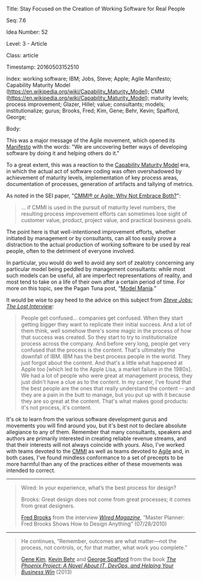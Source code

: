 Title:  Stay Focused on the Creation of Working Software for Real People

Seq:    7.6

Idea Number: 52

Level:  3 - Article

Class:  article

Timestamp: 20160503152510

Index:  working software; IBM; Jobs, Steve; Apple; Agile Manifesto; Capability Maturity Model (https://en.wikipedia.org/wiki/Capability_Maturity_Model); CMM (https://en.wikipedia.org/wiki/Capability_Maturity_Model); maturity levels; process improvement; Glazer, Hillel; value; consultants; models; institutionalize; gurus; Brooks, Fred; Kim, Gene; Behr, Kevin; Spafford, George; 

Body:

This was a major message of the Agile movement, which opened its [Manifesto][beck-et-al-2001] with the words: "We are uncovering better ways of developing software by doing it and helping others do it."

To a great extent, this was a reaction to the <a href="https://en.wikipedia.org/wiki/Capability_Maturity_Model" class="reflink" target="ref">Capability Maturity Model</a> era, in which the actual act of software coding was often overshadowed by achievement of maturity levels, implementation of key process areas, documentation of processes, generation of artifacts and tallying of metrics.

As noted in the SEI paper, "[CMMI&reg; or Agile: Why Not Embrace Both?][sei-2008]":

>... if CMMI is used in the pursuit of maturity level numbers, the resulting process improvement efforts can sometimes lose sight of customer value, product, project value, and practical business goals.

The point here is that well-intentioned improvement efforts, whether initiated by management or by consultants, can all too easily prove a distraction to the actual production of working software to be used by real people, often to the detriment of everyone involved.

In particular, you would do well to avoid any sort of zealotry concerning any particular model being peddled by management consultants: while most such models can be useful, all are imperfect representations of reality, and most tend to take on a life of their own after a certain period of time. For more on this topic, see the Pagan Tuna post, &ldquo;<a href="http://www.pagantuna.com/posts/model-mania.html" class="reflink" target="ref">Model Mania</a>.&rdquo;

It would be wise to pay heed to the advice on this subject from <cite>[Steve Jobs: The Lost Interview][jobs-1995]</cite>:

> People get confused... companies get confused. When they start getting bigger they want to replicate their initial success. And a lot of them think, well somehow there's some magic in the process of how that success was created. So they start to try to institutionalize process across the company. And before very long, people get very confused that the process is the content. That's ultimately the downfall of IBM. IBM has the best process people in the world. They just forgot about the content. And that's a little what happened at Apple too [which led to the Apple Lisa, a market failure in the 1980s]. We had a lot of people who were great at management process, they just didn't have a clue as to the content. In my career, I've found that the best people are the ones that really understand the content -- and they are a pain in the butt to manage, but you put up with it because they are so great at the content. That's what makes good products: it's not process, it's content.

It's ok to learn from the various software development gurus and movements you will find around you, but it's best not to declare absolute allegiance to any of them. Remember that many consultants, speakers and authors are primarily interested in creating reliable revenue streams, and that their interests will not always coincide with yours. Also, I've worked with teams devoted to the [CMMI][] as well as teams devoted to [Agile][] and, in both cases, I've found mindless conformance to a set of precepts to be more harmful than any of the practices either of these movements was intended to correct.

----

<blockquote>
<p>
Wired: In your experience, what&#8217;s the best process for design? </p>

<p>
Brooks: Great design does not come from great processes; it comes from great designers.</p>

<p class="bq-footer">
<a href="http://en.wikipedia.org/wiki/Fred_Brooks" class="reflink" target="ref">Fred Brooks</a> from the interview <cite><a href="bibliography.html#brooks-2010">Wired Magazine</a></cite>, &#8221;Master Planner: Fred Brooks Shows How to Design Anything&#8221; (07/28/2010)
</p>
</blockquote>

----

<blockquote>
<p>
He continues, &#8220;Remember, outcomes are what matter—not the process, not controls, or, for that matter, what work you complete.&#8221;</p>

<p class="bq-footer">
<a href="http://en.wikipedia.org/wiki/Gene_Kim">Gene Kim</a>, <a href="http://en.wikipedia.org/wiki/Kevin_Behr">Kevin Behr</a> and <a href="http://en.wikipedia.org/wiki/George_Spafford">George Spafford</a> from the book <cite><a href="bibliography.html#kim-et-al-2013">The Phoenix Project: A Novel About IT, DevOps, and Helping Your Business Win</a></cite> (2013)
</p>
</blockquote>



[agile]: https://en.wikipedia.org/wiki/Agile_software_development
[beck-et-al-2001]: bibliography.html#beck-et-al-2001
[cmm]: https://en.wikipedia.org/wiki/Capability_Maturity_Model
[cmmi]: https://en.wikipedia.org/wiki/Capability_Maturity_Model_Integration
[jobs-1995]: bibliography.html#jobs-1995
[sei-2008]: bibliography.html#sei-2008
